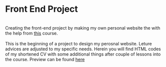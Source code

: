 # Front End Project #
<br> Creating the front-end project by making my own personal website the with the help from [this](udemy.com/course/the-complete-web-development-bootcamp/) course. </br>
<br> This is the beginning of a project to design my perosnal website. Leture advices are adjusted to my specific needs.
Herein you will find HTML codes of my shortened CV with some additional things after couple of lessons into the course. Preview can be found [here](https://aurimas13.github.io/front-end-web/) </br>
